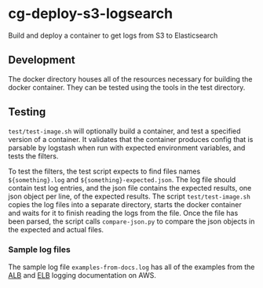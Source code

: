 # cg-deploy-s3-logsearch

Build and deploy a container to get logs from S3 to Elasticsearch

## Development

The docker directory houses all of the resources necessary for building the docker container. They
can be tested using the tools in the test directory.

## Testing

`test/test-image.sh` will optionally build a container, and test a specified version of a container.
It validates that the container produces config that is parsable by logstash when run with expected 
environment variables, and tests the filters.

To test the filters, the test script expects to find files names `${something}.log` and 
`${something}-expected.json`. The log file should contain test log entries, and the json file
contains the expected results, one json object per line, of the expected results. The script
`test/test-image.sh` copies the log files into a separate directory, starts the docker container and
waits for it to finish reading the logs from the file. Once the file has been parsed, the script 
calls `compare-json.py` to compare the json objects in the expected and actual files.

### Sample log files

The sample log file `examples-from-docs.log` has all of the examples from the [ALB][1] and [ELB][2] 
logging documentation on AWS.



[1]: https://docs.aws.amazon.com/elasticloadbalancing/latest/application/load-balancer-access-logs.html
[2]: https://docs.aws.amazon.com/elasticloadbalancing/latest/classic/access-log-collection.html
